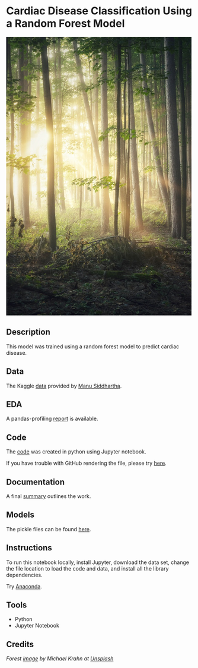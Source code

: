 # Cardiac Disease Classification Using a Random Forest Model

<img src="images/randomforest.jpg" width ="500">

## Description

This model was trained using a random forest model to predict cardiac disease. 

## Data

The Kaggle [data](https://www.kaggle.com/sid321axn/heart-statlog-cleveland-hungary-final) provided by [Manu Siddhartha](https://www.kaggle.com/sid321axn).


## EDA 

A pandas-profiling [report](https://sdloyd.github.io/CardiacRandomForest/pandasprofile/rfcardio-pandas-profile-report.html) is available.

## Code

The [code](code/FinalProject.ipynb) was created in python using Jupyter notebook.

If you have trouble with GitHub rendering the file, please try [here](https://nbviewer.jupyter.org/github/SDLoyd/CardiacRandomForest/blob/master/code/FinalProject.ipynb).

## Documentation

A final [summary](docs/FinalProject.pdf) outlines the work.

## Models

The pickle files can be found [here](pickle).

## Instructions

To run this notebook locally, install Jupyter, download the data set, change the file location to load the code and data, and install all the library dependencies.

Try [Anaconda](https://www.anaconda.com/).

## Tools 
 
* Python
* Jupyter Notebook

## Credits

_Forest [image](https://unsplash.com/photos/eGD69I3ODC4) by Michael Krahn at [Unsplash](https://unsplash.com/)_

